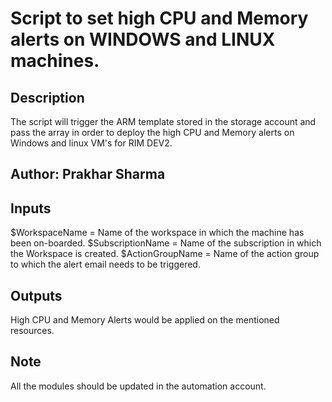 # Script to set high CPU and Memory alerts on WINDOWS and LINUX machines.
    
## Description
The script will trigger the ARM template stored in the storage account and pass the array in order to deploy the
high CPU and Memory alerts on Windows and linux VM's for RIM DEV2.
     
## Author:     Prakhar Sharma
    
## Inputs
$WorkspaceName = Name of the workspace in which the machine has been on-boarded.
$SubscriptionName = Name of the subscription in which the Workspace is created.
$ActionGroupName = Name of the action group to which the alert email needs to be triggered.

## Outputs
High CPU and Memory Alerts would be applied on the mentioned resources.

## Note 
All the modules should be updated in the automation account.
    
